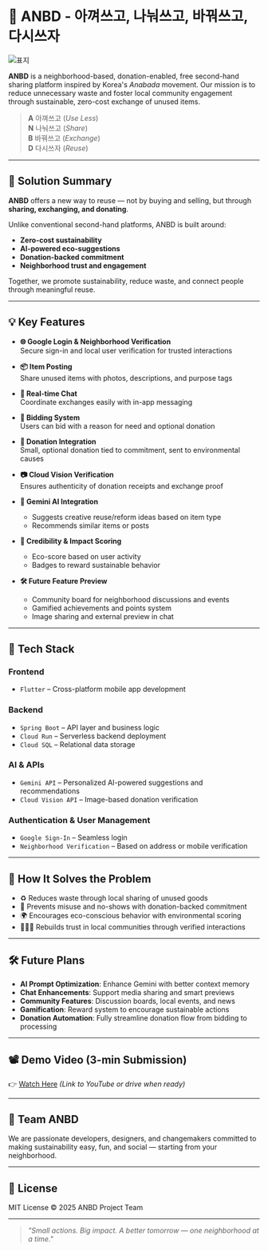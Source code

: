 # 🌱 ANBD - 아껴쓰고, 나눠쓰고, 바꿔쓰고, 다시쓰자
![표지](https://github.com/user-attachments/assets/9450e021-20e9-4b7b-8d7c-9071978b7a4e)

**ANBD** is a neighborhood-based, donation-enabled, free second-hand sharing platform inspired by Korea's *Anabada* movement. Our mission is to reduce unnecessary waste and foster local community engagement through sustainable, zero-cost exchange of unused items.

> **A** 아껴쓰고 (*Use Less*)  
> **N** 나눠쓰고 (*Share*)  
> **B** 바꿔쓰고 (*Exchange*)  
> **D** 다시쓰자 (*Reuse*)

---

## 🚀 Solution Summary

**ANBD** offers a new way to reuse — not by buying and selling, but through **sharing, exchanging, and donating**.

Unlike conventional second-hand platforms, ANBD is built around:
- **Zero-cost sustainability**
- **AI-powered eco-suggestions**
- **Donation-backed commitment**
- **Neighborhood trust and engagement**

Together, we promote sustainability, reduce waste, and connect people through meaningful reuse.

---

## 💡 Key Features

- **🌐 Google Login & Neighborhood Verification**  
  Secure sign-in and local user verification for trusted interactions

- **📦 Item Posting**  
  Share unused items with photos, descriptions, and purpose tags

- **💬 Real-time Chat**  
  Coordinate exchanges easily with in-app messaging

- **🤝 Bidding System**  
  Users can bid with a reason for need and optional donation

- **💚 Donation Integration**  
  Small, optional donation tied to commitment, sent to environmental causes

- **📷 Cloud Vision Verification**  
  Ensures authenticity of donation receipts and exchange proof

- **🤖 Gemini AI Integration**  
  - Suggests creative reuse/reform ideas based on item type  
  - Recommends similar items or posts

- **🏅 Credibility & Impact Scoring**  
  - Eco-score based on user activity  
  - Badges to reward sustainable behavior

- **🛠️ Future Feature Preview**  
  - Community board for neighborhood discussions and events  
  - Gamified achievements and points system  
  - Image sharing and external preview in chat

---

## 🧩 Tech Stack

### **Frontend**
- `Flutter` – Cross-platform mobile app development

### **Backend**
- `Spring Boot` – API layer and business logic
- `Cloud Run` – Serverless backend deployment
- `Cloud SQL` – Relational data storage

### **AI & APIs**
- `Gemini API` – Personalized AI-powered suggestions and recommendations
- `Cloud Vision API` – Image-based donation verification

### **Authentication & User Management**
- `Google Sign-In` – Seamless login
- `Neighborhood Verification` – Based on address or mobile verification

---

## 🎯 How It Solves the Problem

- ♻️ Reduces waste through local sharing of unused goods  
- 💸 Prevents misuse and no-shows with donation-backed commitment  
- 🌍 Encourages eco-conscious behavior with environmental scoring  
- 🧑‍🤝‍🧑 Rebuilds trust in local communities through verified interactions  

---

## 🛠️ Future Plans

- **AI Prompt Optimization**: Enhance Gemini with better context memory  
- **Chat Enhancements**: Support media sharing and smart previews  
- **Community Features**: Discussion boards, local events, and news  
- **Gamification**: Reward system to encourage sustainable actions  
- **Donation Automation**: Fully streamline donation flow from bidding to processing

---

## 📽 Demo Video (3-min Submission)

👉 [Watch Here](#) *(Link to YouTube or drive when ready)*

---

## 🙌 Team ANBD

We are passionate developers, designers, and changemakers committed to making sustainability easy, fun, and social — starting from your neighborhood.

---

## 📃 License

MIT License © 2025 ANBD Project Team

---

> *"Small actions. Big impact. A better tomorrow — one neighborhood at a time."*
